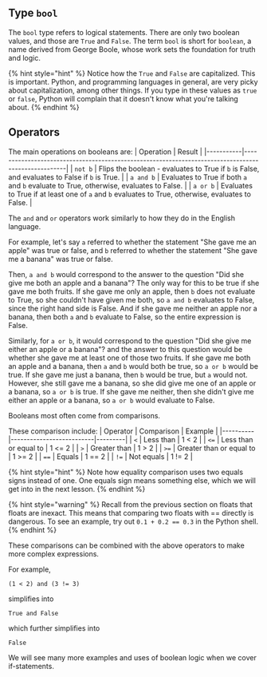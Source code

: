## Type `bool`

The `bool` type refers to logical statements. There are only two boolean
values, and those are `True` and `False`. The term `bool` is short for `boolean`,
a name derived from George Boole, whose work sets the foundation for truth and logic.

{% hint style="hint" %}
Notice how the `True` and `False` are capitalized. This is important.
Python, and programming languages in general, are very picky about capitalization,
among other things. If you type in these values as `true` or `false`, Python
will complain that it doesn't know what you're talking about.
{% endhint %}

## Operators

The main operations on booleans are:
| Operation | Result                                                                                             |
|-----------|----------------------------------------------------------------------------------------------------|
| `not b`   | Flips the boolean - evaluates to True if `b` is False, and evaluates to False if `b` is True.      |
| `a and b` | Evaluates to True if both `a` and `b` evaluate to True, otherwise, evaluates to False.             |
| `a or b`  | Evaluates to True if at least one of `a` and `b` evaluates to True, otherwise, evaluates to False. |

The `and` and `or` operators work similarly to how they do in the English language.

For example, let's say `a` referred to whether the statement "She gave me an apple"
was true or false, and `b` referred to whether the statement "She gave me a banana"
was true or false.

Then, `a and b` would correspond to the answer to the question "Did she give me both an apple and a banana"?
The only way for this to be true if she gave me both fruits. If she gave me only an apple,
then `b` does not evaluate to True, so she couldn't have given me both, so `a and b` evaluates to False,
since the right hand side is False. And if she gave me neither an apple nor a banana,
then both `a` and `b` evaluate to False, so the entire expression is False.

Similarly, for `a or b`, it would correspond to the question "Did she give me either an apple or a banana"?
and the answer to this question would be whether she gave me at least one of those two fruits.
If she gave me both an apple and a banana, then `a` and `b` would both be true, so
`a or b` would be true. If she gave me just a banana, then `b` would be true, but `a` would not.
However, she still gave me a banana, so she did give me one of an apple or a banana, so
`a or b` is true. If she gave me neither, then she didn't give me either an apple or a
banana, so `a or b` would evaluate to False.

Booleans most often come from comparisons.

These comparison include:
| Operator | Comparison               | Example |
|----------|--------------------------|---------|
| `<`      | Less than                | 1 < 2   |
| `<=`     | Less than or equal to    | 1 <= 2  |
| `>`      | Greater than             | 1 > 2   |
| `>=`     | Greater than or equal to | 1 >= 2  |
| `==`     | Equals                   | 1 == 2  |
| `!=`     | Not equals               | 1 != 2  |

{% hint style="hint" %}
Note how equality comparison uses two equals signs instead of one. One equals
sign means something else, which we will get into in the next lesson.
{% endhint %}

{% hint style="warning" %}
Recall from the previous section on floats that floats are inexact. This means
that comparing two floats with == directly is dangerous. To see an example,
try out `0.1 + 0.2 == 0.3` in the Python shell.
{% endhint %}

These comparisons can be combined with the above operators to make more complex expressions.

For example,

```
(1 < 2) and (3 != 3)
```

simplifies into
```
True and False
```

which further simplifies into
```
False
```

We will see many more examples and uses of boolean logic when we cover if-statements.